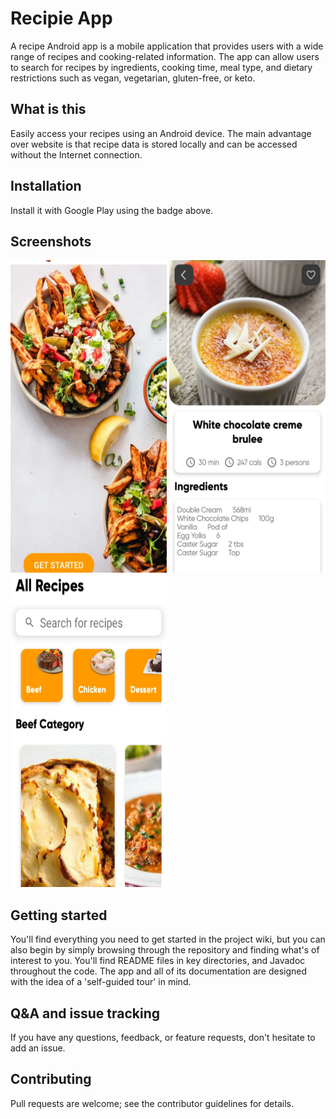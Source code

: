 


# Recipie App
A recipe Android app is a mobile application that provides users with a wide range of recipes and cooking-related information. The app can allow users to search for recipes by ingredients, cooking time, meal type, and dietary restrictions such as vegan, vegetarian, gluten-free, or keto.

## What is this
Easily access your recipes using an Android device. The main advantage over website is that recipe data is stored locally and can be accessed without the Internet connection.

## Installation
Install it with Google Play using the badge above.
    
## Screenshots

<img src="https://raw.githubusercontent.com/aniket691/RecipeApp/08b05cf431c4bd39ccb307f6bad0a56843caa05f/app/src/main/assets/Image1.jpg" height="500" width="250">             <img src="https://raw.githubusercontent.com/aniket691/RecipeApp/08b05cf431c4bd39ccb307f6bad0a56843caa05f/app/src/main/assets/image2.jpg" height="500" width="250">       <img src="https://raw.githubusercontent.com/aniket691/RecipeApp/08b05cf431c4bd39ccb307f6bad0a56843caa05f/app/src/main/assets/image3.jpg" height="500" width="250">                

## Getting started
You'll find everything you need to get started in the project wiki, but you can also begin by simply browsing through the repository and finding what's of interest to you. You'll find README files in key directories, and Javadoc throughout the code. The app and all of its documentation are designed with the idea of a 'self-guided tour' in mind.

## Q&A and issue tracking
If you have any questions, feedback, or feature requests, don't hesitate to add an issue.

## Contributing
Pull requests are welcome; see the contributor guidelines for details.
